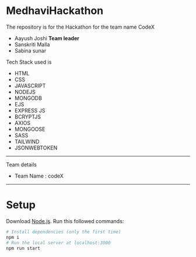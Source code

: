 # MedhaviHackathon

The repository is for the Hackathon for the team name CodeX

<ul>
  <li>Aayush Joshi <strong>Team leader</strong></li>
  <li>Sanskriti Malla</li>
  <li>Sabina sunar</li>
  </ul>

<!--   ###Illustration of of our project -->

Tech Stack used is

- HTML
- CSS
- JAVASCRIPT
- NODEJS
- MONGODB
- EJS
- EXPRESS JS
- BCRYPTJS
- AXIOS
- MONGOOSE
- SASS
- TAILWIND
- JSONWEBTOKEN

---

Team details

- Team Name : codeX

---

# Setup

Download [Node.js](https://nodejs.org/en/download/).
Run this followed commands:

```bash
# Install dependencies (only the first time)
npm i
# Run the local server at localhost:3000
npm run start
```

